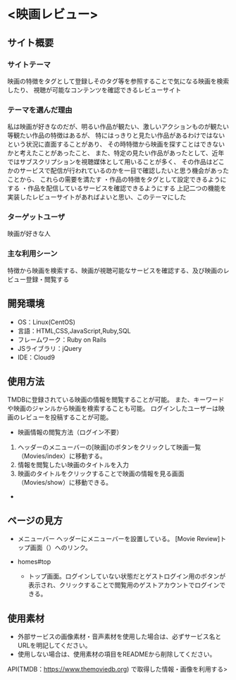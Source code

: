 # <映画レビュー>

## サイト概要
### サイトテーマ
映画の特徴をタグとして登録しそのタグ等を参照することで気になる映画を検索したり、
視聴が可能なコンテンツを確認できるレビューサイト

### テーマを選んだ理由
私は映画が好きなのだが、明るい作品が観たい、激しいアクションものが観たい等観たい作品の特徴はあるが、
特にはっきりと見たい作品があるわけではないという状況に直面することがあり、
その時特徴から映画を探すことはできないかと考えたことがあったこと、
また、特定の見たい作品があったとして、近年ではサブスクリプションを視聴媒体として用いることが多く、
その作品はどこかのサービスで配信が行われているのかを一目で確認したいと思う機会があったことから、
これらの需要を満たす
・作品の特徴をタグとして設定できるようにする
・作品を配信しているサービスを確認できるようにする
上記二つの機能を実装したレビューサイトがあればよいと思い、このテーマにした

### ターゲットユーザ
映画が好きな人

### 主な利用シーン
特徴から映画を検索する、映画が視聴可能なサービスを確認する、及び映画のレビュー登録・閲覧する

## 開発環境
- OS：Linux(CentOS)
- 言語：HTML,CSS,JavaScript,Ruby,SQL
- フレームワーク：Ruby on Rails
- JSライブラリ：jQuery
- IDE：Cloud9

## 使用方法
TMDBに登録されている映画の情報を閲覧することが可能。
また、キーワードや映画のジャンルから映画を検索することも可能。
ログインしたユーザーは映画のレビューを投稿することが可能。

 - 映画情報の閲覧方法（ログイン不要）
 1. ヘッダーのメニューバーの[映画]のボタンをクリックして映画一覧（Movies/index）に移動する。
 2. 情報を閲覧したい映画のタイトルを入力
 3. 映画のタイトルをクリックすることで映画の情報を見る画面（Movies/show）に移動できる。


 - 

 ## ページの見方
 - メニューバー
 ヘッダーにメニューバーを設置している。
 [Movie Review]トップ画面（）へのリンク。
 
 - homes#top
   - トップ画面。ログインしていない状態だとゲストログイン用のボタンが表示され、クリックすることで閲覧用のゲストアカウントでログインできる。

## 使用素材
- 外部サービスの画像素材・音声素材を使用した場合は、必ずサービス名とURLを明記してください。
- 使用しない場合は、使用素材の項目をREADMEから削除してください。

API(TMDB：https://www.themoviedb.org) で取得した情報・画像を利用する>
